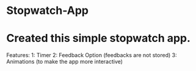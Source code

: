 # Stopwatch-App
# Created this simple stopwatch app.
Features:
  1: Timer
  2: Feedback Option (feedbacks are not stored)
  3: Animations (to make the app more interactive)
